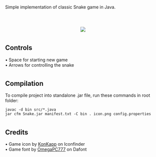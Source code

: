 <br/>

<div>Simple implementation of classic Snake game in Java.</div>

<br/>

# 

<div align="center">
  <p>
    <img src="https://imgur.com/hzmdXRK.gif"/>
  </p>
</div>

# 

## Controls
<div>• Space for starting new game</div>
<div>• Arrows for controlling the snake</div>

#

## Compilation
<div>To compile project into standalone .jar file, run these commands in root folder:</div>

```
javac -d bin src/*.java
jar cfm Snake.jar manifest.txt -C bin . icon.png config.properties
```

#


## Credits

<div>• Game icon by <a href="https://www.iconfinder.com/konkapp">KonKapp</a> on Iconfinder</div>
<div>• Game font by <a href="https://www.dafont.com/omegapc777.d6598">OmegaPC777</a> on Dafont</div>